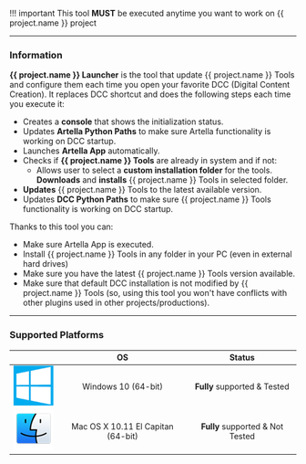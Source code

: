 !!! important
    This tool **MUST** be executed anytime you want to work on {{ project.name }} project

***

### **Information**

**{{ project.name }} Launcher** is the tool that update {{ project.name }} Tools and configure them each time you open
your favorite DCC (Digital Content Creation). It replaces DCC shortcut and does the following steps each time you execute it:

* Creates a **console** that shows the initialization status.
* Updates **Artella Python Paths** to make sure Artella functionality is working on DCC startup.
* Launches **Artella App** automatically.
* Checks if **{{ project.name }} Tools** are already in system and if not:
    * Allows user to select a **custom installation folder** for the tools.
    **Downloads** and **installs** {{ project.name }} Tools in selected folder.
* **Updates** {{ project.name }} Tools to the latest available version.
* Updates **DCC Python Paths** to make sure {{ project.name }} Tools functionality is working on DCC startup.

Thanks to this tool you can:

* Make sure Artella App is executed.
* Install {{ project.name }} Tools in any folder in your PC (even in external hard drives)
* Make sure you have the latest {{ project.name }} Tools version available.
* Make sure that default DCC installation is not modified by {{ project.name }} Tools (so, using this tool you won't have 
conflicts with other plugins used in other projects/productions).

***

### **Supported Platforms**

<center>

|    |      OS      |   Status    |
| -------- |:-------------:| :---------:|
| ![Windows icon](../../img/logos/windows.png?style=centerme) | Windows 10 (64-bit) |  **Fully** supported & Tested |
| ![MacOS icon](../../img/logos/macos.png?style=centerme) | Mac OS X 10.11 El Capitan (64-bit) |  **Fully** supported & Not Tested |

</center>
